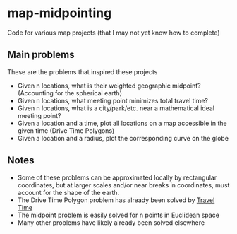 # map-midpointing
Code for various map projects (that I may not yet know how to complete)

## Main problems 
These are the problems that inspired these projects
- Given n locations, what is their weighted geographic midpoint? (Accounting for the spherical earth)
- Given n locations, what meeting point minimizes total travel time? 
- Given n locations, what is a city/park/etc. near a mathematical ideal meeting point?
- Given a location and a time, plot all locations on a map accessible in the given time (Drive Time Polygons)
- Given a location and a radius, plot the corresponding curve on the globe 

## Notes
- Some of these problems can be approximated locally by rectangular coordinates, but at larger scales and/or near breaks in coordinates, must account for the shape of the earth.
- The Drive Time Polygon problem has already been solved by [Travel Time](https://traveltime.com/blog/google-maps-drive-time-polygon-tutorial-driving-radius)
- The midpoint problem is easily solved for n points in Euclidean space
- Many other problems have likely already been solved elsewhere
